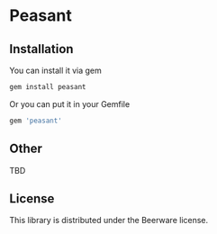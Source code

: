 Peasant
=======

Installation
------------

You can install it via gem

```bash
gem install peasant
```

Or you can put it in your Gemfile

```ruby
gem 'peasant'
```

Other
-----

TBD

License
-------

This library is distributed under the Beerware license.
